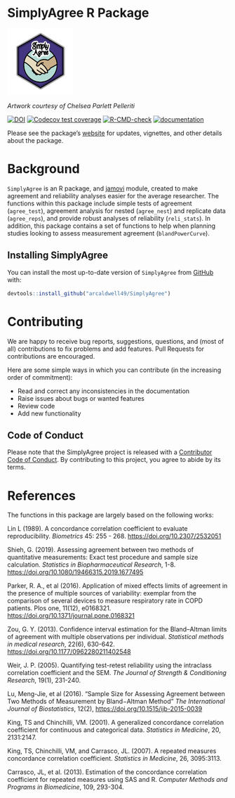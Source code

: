 SimplyAgree R Package
================

<img src="https://raw.githubusercontent.com/arcaldwell49/SimplyAgree/master/images/sticker.png" width="150" height="150" />

*Artwork courtesy of Chelsea Parlett Pelleriti*

<!-- badges: start -->

[![DOI](https://joss.theoj.org/papers/10.21105/joss.04148/status.svg)](https://doi.org/10.21105/joss.04148)
[![Codecov test
coverage](https://codecov.io/gh/arcaldwell49/SimplyAgree/branch/master/graph/badge.svg)](https://app.codecov.io/gh/arcaldwell49/SimplyAgree?branch=master)
[![R-CMD-check](https://github.com/arcaldwell49/SimplyAgree/workflows/R-CMD-check/badge.svg)](https://github.com/arcaldwell49/SimplyAgree/actions)
[![documentation](https://img.shields.io/badge/website-active-blue)](https://aaroncaldwell.us/SimplyAgree/)
<!-- badges: end -->

Please see the package’s
[website](https://aaroncaldwell.us/SimplyAgree/) for updates, vignettes,
and other details about the package.

# Background

`SimplyAgree` is an R package, and [jamovi](https://www.jamovi.org/)
module, created to make agreement and reliability analyses easier for
the average researcher. The functions within this package include simple
tests of agreement (`agree_test`), agreement analysis for nested
(`agree_nest`) and replicate data (`agree_reps`), and provide robust
analyses of reliability (`reli_stats`). In addition, this package
contains a set of functions to help when planning studies looking to
assess measurement agreement (`blandPowerCurve`).

## Installing SimplyAgree

You can install the most up-to-date version of `SimplyAgree` from
[GitHub](https://github.com/arcaldwell49/SimplyAgree) with:

``` r
devtools::install_github("arcaldwell49/SimplyAgree")
```

# Contributing

We are happy to receive bug reports, suggestions, questions, and (most
of all) contributions to fix problems and add features. Pull Requests
for contributions are encouraged.

Here are some simple ways in which you can contribute (in the increasing
order of commitment):

-   Read and correct any inconsistencies in the documentation
-   Raise issues about bugs or wanted features
-   Review code
-   Add new functionality

## Code of Conduct

Please note that the SimplyAgree project is released with a [Contributor
Code of
Conduct](https://aaroncaldwell.us/SimplyAgree/CODE_OF_CONDUCT.html). By
contributing to this project, you agree to abide by its terms.

# References

The functions in this package are largely based on the following works:

Lin L (1989). A concordance correlation coefficient to evaluate
reproducibility. *Biometrics* 45: 255 - 268.
<https://doi.org/10.2307/2532051>

Shieh, G. (2019). Assessing agreement between two methods of
quantitative measurements: Exact test procedure and sample size
calculation. *Statistics in Biopharmaceutical Research*, 1-8.
<https://doi.org/10.1080/19466315.2019.1677495>

Parker, R. A., et al (2016). Application of mixed effects limits of
agreement in the presence of multiple sources of variability: exemplar
from the comparison of several devices to measure respiratory rate in
COPD patients. Plos one, 11(12), e0168321.
<https://doi.org/10.1371/journal.pone.0168321>

Zou, G. Y. (2013). Confidence interval estimation for the Bland–Altman
limits of agreement with multiple observations per individual.
*Statistical methods in medical research*, 22(6), 630-642.
<https://doi.org/10.1177/0962280211402548>

Weir, J. P. (2005). Quantifying test-retest reliability using the
intraclass correlation coefficient and the SEM. *The Journal of Strength
& Conditioning Research*, 19(1), 231-240.

Lu, Meng-Jie, et al (2016). “Sample Size for Assessing Agreement between
Two Methods of Measurement by Bland−Altman Method” *The International
Journal of Biostatistics*, 12(2),
<https://doi.org/10.1515/ijb-2015-0039>

King, TS and Chinchilli, VM. (2001). A generalized concordance
correlation coefficient for continuous and categorical data. *Statistics
in Medicine*, 20, 2131:2147.

King, TS, Chinchilli, VM, and Carrasco, JL. (2007). A repeated measures
concordance correlation coefficient. *Statistics in Medicine*, 26,
3095:3113.

Carrasco, JL, et al. (2013). Estimation of the concordance correlation
coefficient for repeated measures using SAS and R. *Computer Methods and
Programs in Biomedicine*, 109, 293-304.
